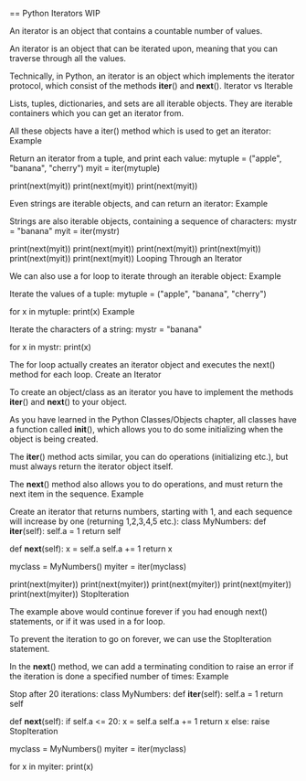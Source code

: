 == Python Iterators WIP

An iterator is an object that contains a countable number of values.

An iterator is an object that can be iterated upon, meaning that you can traverse through all the values.

Technically, in Python, an iterator is an object which implements the iterator protocol, which consist of the methods __iter__() and __next__().
Iterator vs Iterable

Lists, tuples, dictionaries, and sets are all iterable objects. They are iterable containers which you can get an iterator from.

All these objects have a iter() method which is used to get an iterator:
Example

Return an iterator from a tuple, and print each value:
mytuple = ("apple", "banana", "cherry")
myit = iter(mytuple)

print(next(myit))
print(next(myit))
print(next(myit))

Even strings are iterable objects, and can return an iterator:
Example

Strings are also iterable objects, containing a sequence of characters:
mystr = "banana"
myit = iter(mystr)

print(next(myit))
print(next(myit))
print(next(myit))
print(next(myit))
print(next(myit))
print(next(myit))
Looping Through an Iterator

We can also use a for loop to iterate through an iterable object:
Example

Iterate the values of a tuple:
mytuple = ("apple", "banana", "cherry")

for x in mytuple:
  print(x)
Example

Iterate the characters of a string:
mystr = "banana"

for x in mystr:
  print(x)

The for loop actually creates an iterator object and executes the next() method for each loop.
Create an Iterator

To create an object/class as an iterator you have to implement the methods __iter__() and __next__() to your object.

As you have learned in the Python Classes/Objects chapter, all classes have a function called __init__(), which allows you to do some initializing when the object is being created.

The __iter__() method acts similar, you can do operations (initializing etc.), but must always return the iterator object itself.

The __next__() method also allows you to do operations, and must return the next item in the sequence.
Example

Create an iterator that returns numbers, starting with 1, and each sequence will increase by one (returning 1,2,3,4,5 etc.):
class MyNumbers:
  def __iter__(self):
    self.a = 1
    return self

  def __next__(self):
    x = self.a
    self.a += 1
    return x

myclass = MyNumbers()
myiter = iter(myclass)

print(next(myiter))
print(next(myiter))
print(next(myiter))
print(next(myiter))
print(next(myiter))
StopIteration

The example above would continue forever if you had enough next() statements, or if it was used in a for loop.

To prevent the iteration to go on forever, we can use the StopIteration statement.

In the __next__() method, we can add a terminating condition to raise an error if the iteration is done a specified number of times:
Example

Stop after 20 iterations:
class MyNumbers:
  def __iter__(self):
    self.a = 1
    return self

  def __next__(self):
    if self.a <= 20:
      x = self.a
      self.a += 1
      return x
    else:
      raise StopIteration

myclass = MyNumbers()
myiter = iter(myclass)

for x in myiter:
  print(x)




